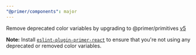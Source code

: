 ```yaml
---
"@primer/components": major
---
```


Remove deprecated color variables by upgrading to @primer/primitives [v5](https://github.com/primer/primitives/pull/251)

**Note:** Install [`eslint-plugin-primer-react`](https://primer.style/react/linting) to ensure that you're not using any deprecated or removed color variables.
